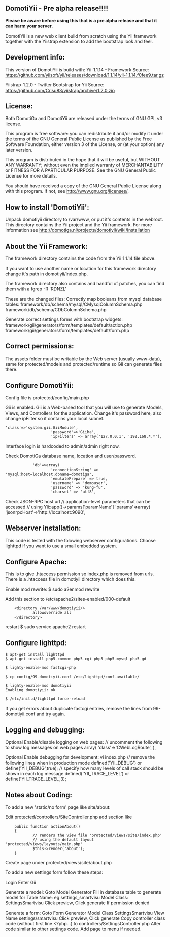 DomotiYii - Pre alpha release!!!!
---------------------------------


**Please be aware before using this that is a pre alpha release and that it can harm your server.**


DomotiYii is a new web client build from scratch using the Yii framework together with the Yiistrap extension to add the bootstrap look and feel.



Development info:
----------------
This version of DomotiYii is build with:
Yii-1.1.14 - Framework
Source: https://github.com/yiisoft/yii/releases/download/1.1.14/yii-1.1.14.f0fee9.tar.gz

Yiistrap-1.2.0 - Twitter Bootstrap for Yii
Source: https://github.com/Crisu83/yiistrap/archive/1.2.0.zip


License:
-------
Both DomotiGa and DomotiYii are released under the terms of GNU GPL v3 license.

This program is free software: you can redistribute it and/or modify
it under the terms of the GNU General Public License as published by
the Free Software Foundation, either version 3 of the License, or
(at your option) any later version.

This program is distributed in the hope that it will be useful,
but WITHOUT ANY WARRANTY; without even the implied warranty of
MERCHANTABILITY or FITNESS FOR A PARTICULAR PURPOSE. See the
GNU General Public License for more details.

You should have received a copy of the GNU General Public License
along with this program. If not, see http://www.gnu.org/licenses/.


How to install 'DomotiYii':
-------------------
Unpack domotiyii directory to /var/www, or put it's contents in the webroot.
This directory contains the Yii project and the Yii framework. For more information see http://domotiga.nl/projects/domotiyii/wiki/Installation


About the Yii Framework:
-------------
The framework directory contains the code from the Yii 1.1.14 file above.

If you want to use another name or location for this framework directory
change it's path in domotiyii/index.php.

The framework directory also contains and handful of patches, you can find them with a fgrep -R 'RDNZL'

These are the changed files:
Correctly map booleans from mysql database tables:
framework/db/schema/mysql/CMysqlColumnSchema.php
framework/db/schema/CDbColumnSchema.php

Generate correct settings forms with bootstrap widgets:
framework/gii/generators/form/templates/default/action.php
framework/gii/generators/form/templates/default/form.php


Correct permissions:
-------------------
The assets folder must be writable by the Web server (usually www-data), same for protected/models and protected/runtime
so Gii can generate files there.


Configure DomotiYii:
-------------------
Config file is protected/config/main.php

Gii is enabled.
Gii is a Web-based tool that you will use to generate Models, Views, and Controllers for the application. 
Change it's password here, also change ipFilter so it contains your local subnet.

    'class'=>'system.gii.GiiModule',
                        'password'=>'Giiha',
                        'ipFilters' => array('127.0.0.1', '192.168.*.*'),

Interface login is hardcoded to admin/admin right now.

Check DomotiGa database name, location and user/password.

                'db'=>array(
                        'connectionString' => 'mysql:host=localhost;dbname=domotiga',
                        'emulatePrepare' => true,
                        'username' => 'domouser',
                        'password' => 'kung-fu',
                        'charset' => 'utf8',

Check JSON-RPC host url
        // application-level parameters that can be accessed
        // using Yii::app()->params['paramName']
        'params'=>array(
                'jsonrpcHost'=>'http://localhost:9090',


Webserver installation:
----------------------

This code is tested with the folowing webserver configurations.
Choose lighttpd if you want to use a small embedded system.


Configure Apache:
----------------

This is to give .htaccess permission so index.php is removed from urls.
There is a .htaccess file in domotiyii directory which does this.

Enable mod rewrite:
$ sudo a2enmod rewrite

Add this section to /etc/apache2/sites-enabled/000-default

        <directory /var/www/domotiyii/>
                allowoverride all
        </directory>

restart
$ sudo service apache2 restart


Configure lighttpd:
------------------

	$ apt-get install lighttpd
	$ apt-get install php5-common php5-cgi php5 php5-mysql php5-gd

	$ lighty-enable-mod fastcgi-php

	$ cp config/99-domotiyii.conf /etc/lighttpd/conf-available/

	$ lighty-enable-mod domotiyii
	Enabling domotiyii: ok

	$ /etc/init.d/lighttpd force-reload

If you get errors about duplicate fastcgi entries, remove the lines from 99-domotiyii.conf and try again.


Logging and debugging:
---------------------

Optional Enable/disable logging on web pages:
                             // uncomment the following to show log messages on web pages
                                array(
                                        'class'=>'CWebLogRoute',
                                ),


Optional Enable debugging for development:
vi index.php
// remove the following lines when in production mode
defined('YII_DEBUG') or define('YII_DEBUG',true);
// specify how many levels of call stack should be shown in each log message
defined('YII_TRACE_LEVEL') or define('YII_TRACE_LEVEL',3);


Notes about Coding:
------------------

To add a new 'static/no form' page like site/about:

Edit protected/controllers/SiteController.php
add section like

        public function actionAbout()
        {
                // renders the view file 'protected/views/site/index.php'
                // using the default layout 'protected/views/layouts/main.php'
                $this->render('about');
        }

Create page under protected/views/site/about.php

To add a new settings form follow these steps:

Login
Enter Gii

Generate a model:
Goto Model Generator
Fill in database table to generate model for
Table Name:
eg settings_smartvisu
Model Class:
SettingsSmartvisu
Click preview, Click generate
If permission denied

Generate a form:
Goto Form Generator
Model Class
SettingsSmartvisu
View Name
settings/smartvisu
Click preview, Click generate
Copy controller class code (without first line <?php...) to controllers/SettingsController.php
Alter code similar to other settings code.
Add page to menu if needed.

